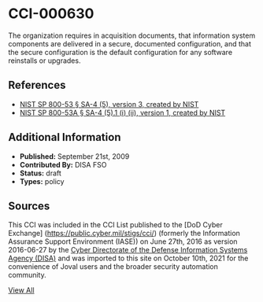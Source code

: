 # CCI-000630

The organization requires in acquisition documents, that information system components are delivered in a secure, documented configuration, and that the secure configuration is the default configuration for any software reinstalls or upgrades.

## References ##

* [NIST SP 800-53 § SA-4 (5), version 3, created by NIST](http://csrc.nist.gov/publications/PubsSPs.html)
* [NIST SP 800-53A § SA-4 (5).1 (i) (ii), version 1, created by NIST](http://csrc.nist.gov/publications/PubsSPs.html)


## Additional Information ##

* **Published:** September 21st, 2009
* **Contributed By:** DISA FSO
* **Status:** draft
* **Types:** policy

## Sources ##

This CCI was included in the CCI List published to the [DoD Cyber Exchange]
(https://public.cyber.mil/stigs/cci/) (formerly the Information Assurance Support Environment
(IASE)) on June 27th, 2016 as version 2016-06-27 by the [Cyber Directorate of the Defense 
Information Systems Agency (DISA)](https://public.cyber.mil/about-cyber/) and was imported to 
this site on October 10th, 2021 for the convenience of Joval users and the broader security automation community.

[View All](../README.md)
